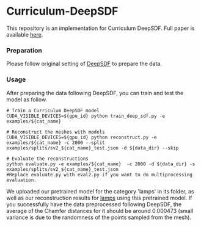 # Curriculum-DeepSDF

This repository is an implementation for Curriculum DeepSDF. Full paper is available [here](https://arxiv.org/abs/2003.08593).

### Preparation

Please follow original setting of [DeepSDF](https://github.com/facebookresearch/DeepSDF) to prepare the data.

### Usage

After preparing the data following DeepSDF, you can train and test the model as follow.

```
# Train a Curriculum DeepSDF model 
CUDA_VISIBLE_DEVICES=${gpu_id} python train_deep_sdf.py -e examples/${cat_name}

# Reconstruct the meshes with models
CUDA_VISIBLE_DEVICES=${gpu_id} python reconstruct.py -e examples/${cat_name} -c 2000 --split examples/splits/sv2_${cat_name}_test.json -d ${data_dir} --skip

# Evaluate the reconstructions
python evaluate.py -e examples/${cat_name}  -c 2000 -d ${data_dir} -s examples/splits/sv2_${cat_name}_test.json
#Replace evaluate.py with eval2.py if you want to do multiprocessing evaluation.
``` 

We uploaded our pretrained model for the category 'lamps' in its folder, as well as our reconstruction results for [lamps](https://drive.google.com/file/d/1JhIhQXBwaaPCaQptXL7PcyBLY-VD_w8y/view?usp=sharing) using this pretrained model. If you successfully have the data preprocessed following DeepSDF, the average of the Chamfer distances for it should be around 0.000473 (small variance is due to the randomness of the points sampled from the mesh).
